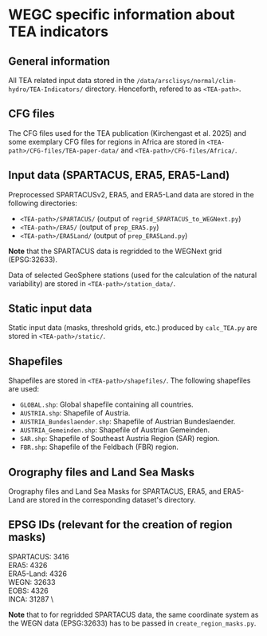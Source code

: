 # WEGC specific information about TEA indicators

## General information

All TEA related input data stored in the `/data/arsclisys/normal/clim-hydro/TEA-Indicators/`
directory. Henceforth, refered to as `<TEA-path>`.

## CFG files

The CFG files used for the TEA publication (Kirchengast et al. 2025) and some exemplary CFG files
for regions in Africa are stored in `<TEA-path>/CFG-files/TEA-paper-data/` and
`<TEA-path>/CFG-files/Africa/`.

## Input data (SPARTACUS, ERA5, ERA5-Land)

Preprocessed SPARTACUSv2, ERA5, and ERA5-Land data are stored in the following directories:

- `<TEA-path>/SPARTACUS/` (output of `regrid_SPARTACUS_to_WEGNext.py`)
- `<TEA-path>/ERA5/` (output of `prep_ERA5.py`)
- `<TEA-path>/ERA5Land/` (output of `prep_ERA5Land.py`)

**Note** that the SPARTACUS data is regridded to the WEGNext grid (EPSG:32633).

Data of selected GeoSphere stations (used for the calculation of the natural variability) are stored
in `<TEA-path>/station_data/`.

## Static input data

Static input data (masks, threshold grids, etc.) produced by `calc_TEA.py` are stored in
`<TEA-path>/static/`.

## Shapefiles

Shapefiles are stored in `<TEA-path>/shapefiles/`. The following shapefiles are used:

- `GLOBAL.shp`: Global shapefile containing all countries.
- `AUSTRIA.shp`: Shapefile of Austria.
- `AUSTRIA_Bundeslaender.shp`: Shapefile of Austrian Bundeslaender.
- `AUSTRIA_Gemeinden.shp`: Shapefile of Austrian Gemeinden.
- `SAR.shp`: Shapefile of Southeast Austria Region (SAR) region.
- `FBR.shp`: Shapefile of the Feldbach (FBR) region.

## Orography files and Land Sea Masks

Orography files and Land Sea Masks for SPARTACUS, ERA5, and ERA5-Land are stored in the
corresponding dataset's directory.

## EPSG IDs (relevant for the creation of region masks)

SPARTACUS: 3416 \
ERA5: 4326 \
ERA5-Land: 4326 \
WEGN: 32633 \
EOBS: 4326 \
INCA: 31287 \

**Note** that to for regridded SPARTACUS data, the same coordinate system as the WEGN data 
(EPSG:32633) has to be passed in `create_region_masks.py`.